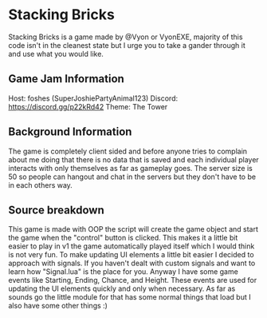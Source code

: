 # Stacking Bricks
Stacking Bricks is a game made by @Vyon or VyonEXE, majority of this code isn't in the cleanest state but I urge you to take a gander through it and use what you would like.

## Game Jam Information
Host: foshes (SuperJoshiePartyAnimal123)
Discord: https://discord.gg/p22kRd42
Theme: The Tower

## Background Information
The game is completely client sided and before anyone tries to complain about me doing that there is no data that is saved and each individual player interacts with only themselves as far as gameplay goes. The server size is 50 so people can hangout and chat in the servers but they don't have to be in each others way.

## Source breakdown
This game is made with OOP the script will create the game object and start the game when the "control" button is clicked. This makes it a little bit easier to play in v1 the game automatically played itself which I would think is not very fun. To make updating UI elements a little bit easier I decided to approach with signals. If you haven't dealt with custom signals and want to learn how "Signal.lua" is the place for you.
Anyway I have some game events like Starting, Ending, Chance, and Height. These events are used for updating the UI elements quickly and only when necessary. As far as sounds go the little module for that has some normal things that load but I also have some other things :)